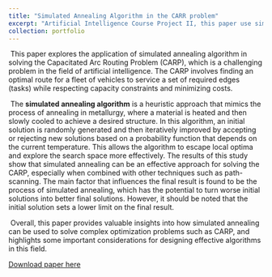 ```yaml
---
title: "Simulated Annealing Algorithm in the CARR problem"
excerpt: "Artificial Intelligence Course Project II, this paper use simulated annealing algorithm to solve the N-P hard Capacitated Arc Routing Problem.<br/><img src='/images/SA.png' style='zoom:50%'> <img src='/images/CARP1.png' style='zoom:50%'>"
collection: portfolio
---
```


​     This paper explores the application of simulated annealing algorithm in solving the Capacitated Arc Routing Problem (CARP), which is a challenging problem in the field of artificial intelligence. The CARP involves finding an optimal route for a fleet of vehicles to service a set of required edges (tasks) while respecting capacity constraints and minimizing costs. 

​     The **simulated annealing algorithm** is a heuristic approach that mimics the process of annealing in metallurgy, where a material is heated and then slowly cooled to achieve a desired structure. In this algorithm, an initial solution is randomly generated and then iteratively improved by accepting or rejecting new solutions based on a probability function that depends on the current temperature. This allows the algorithm to escape local optima and explore the search space more effectively. The results of this study show that simulated annealing can be an effective approach for solving the CARP, especially when combined with other techniques such as path-scanning. The main factor that influences the final result is found to be the process of simulated annealing, which has the potential to turn worse initial solutions into better final solutions. However, it should be noted that the initial solution sets a lower limit on the final result. 

​     Overall, this paper provides valuable insights into how simulated annealing can be used to solve complex optimization problems such as CARP, and highlights some important considerations for designing effective algorithms in this field.

[Download paper here](https://github.com/zhuchichi56/zhuchichi56.github.io/blob/master/files/Application_of_simulated_annealing_algorithm_in_the_CARP_problem.pdf')



